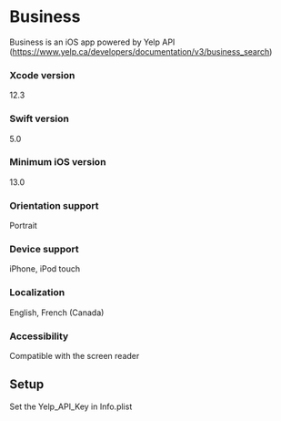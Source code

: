 # Business
Business is an iOS app powered by Yelp API (https://www.yelp.ca/developers/documentation/v3/business_search)

### Xcode version
12.3

### Swift version
5.0

### Minimum iOS version
13.0

### Orientation support
Portrait

### Device support
iPhone, iPod touch

### Localization
English, French (Canada)

### Accessibility
Compatible with the screen reader

## Setup
Set the Yelp_API_Key in Info.plist

